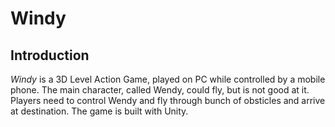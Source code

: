 # Windy

## Introduction

*Windy* is a 3D Level Action Game, played on PC while controlled by a mobile phone. The main character, called Wendy, could fly, but is not good at it. Players need to control Wendy and fly through bunch of obsticles and arrive at destination. The game is built with Unity.

